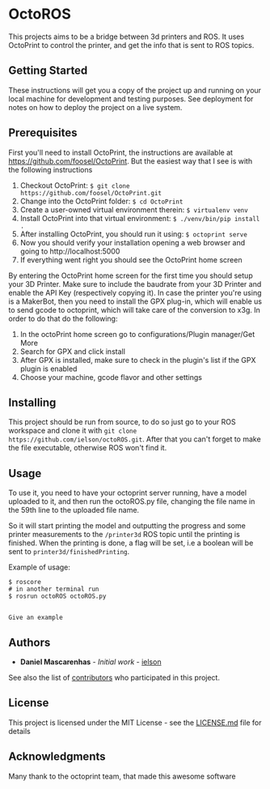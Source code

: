 # OctoROS
This projects aims to be a bridge between 3d printers and ROS. 
It uses OctoPrint to control the printer, and get the info that is sent to ROS topics. 


## Getting Started

These instructions will get you a copy of the project up and running on your local machine for development and testing purposes. See deployment for notes on how to deploy the project on a live system.

## Prerequisites

First you'll need to install OctoPrint, the instructions are available at https://github.com/foosel/OctoPrint. But the easiest way that I see is with the following instructions

1. Checkout OctoPrint:  ```$ git clone https://github.com/foosel/OctoPrint.git```
2. Change into the OctoPrint folder: ```$ cd OctoPrint```
3. Create a user-owned virtual environment therein: ```$ virtualenv venv```
4. Install OctoPrint into that virtual environment: ```$ ./venv/bin/pip install .```
5. After installing OctoPrint, you should run it using: ```$ octoprint serve```   
6. Now you should verify your installation opening a web browser and going to http://localhost:5000
7. If everything went right you should see the OctoPrint home screen  

By entering the OctoPrint home screen for the first time you should setup your 3D Printer. Make sure to include the baudrate from your 3D Printer and enable the API Key (respectively copying it).
In case the printer you're using is a MakerBot, then you need to install the GPX plug-in, which will enable us to send gcode to octoprint, which will take care of the conversion to x3g. In order to do that do the following:
1. In the octoPrint home screen go to configurations/Plugin manager/Get More
2. Search for GPX and click install 
3. After GPX is installed, make sure to check in the plugin's list if the GPX plugin is enabled
4. Choose your machine, gcode flavor and other settings


## Installing

This project should be run from source, to do so just go to your ROS workspace and clone it with ```git clone https://github.com/ielson/octoROS.git```. After that you can't forget to make the file executable, otherwise ROS won't find it.

## Usage
To use it, you need to have your octoprint server running, have a model uploaded to it, and then run the octoROS.py file, changing the file name in the 59th line to the uploaded file name. 

So it will start printing the model and outputting the progress and some printer measurements to the ```/printer3d``` ROS topic until the printing is finished. When the printing is done, a flag will be set, i.e a boolean will be sent to ```printer3d/finishedPrinting```.

Example of usage:
```
$ roscore
# in another terminal run 
$ rosrun octoROS octoROS.py 


```
```
Give an example
```


## Authors

* **Daniel Mascarenhas** - *Initial work* - [ielson](https://github.com/ielson)

See also the list of [contributors](https://github.com/ielson/octoROS/contributors) who participated in this project.

## License

This project is licensed under the MIT License - see the [LICENSE.md](LICENSE.md) file for details

## Acknowledgments

Many thank to the octoprint team, that made this awesome software